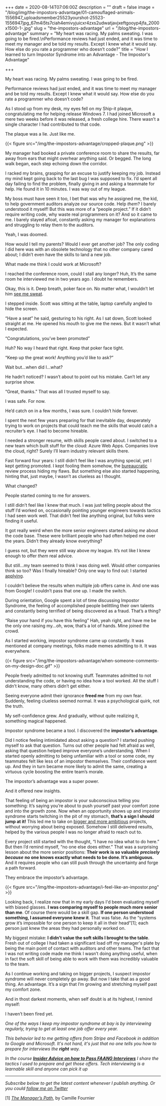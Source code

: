 +++
date = 2020-08-14T07:06:00Z
description = ""
draft = false
image = "/blog/img/the-impostors-advantage/01-camouflaged-animals-1556947_uploadsmember25523yourshot-25523-1556947jpg_67m4i5ts7ciah4emivyjuicxr4zxs2udwatjavjxeftgooyp4jfa_2000x1500-1-.jpg"
slug = "the-impostors-advantage"
url = "/blog/the-impostors-advantage"
summary = "My heart was racing. My palms sweating. I was going to be fired.\nPerformance reviews had just ended, and it was time to meet my manager and be told my results. Except I knew what it would say. How else do you rate a programmer who doesn’t code?"
title = "How I learned to turn Impostor Syndrome into an Advantage - The Impostor's Advantage"

+++


My heart was racing. My palms sweating. I was going to be fired.

Performance reviews had just ended, and it was time to meet my manager and be told my results. Except I knew what it would say. How else do you rate a programmer who doesn’t code?

As I stood up from my desk, my eyes fell on my Ship-it plaque, congratulating me for helping release Windows 7. I had joined Microsoft a mere two weeks before it was released, a fresh college hire. There wasn’t a single character I had contributed to that code.

The plaque was a lie. Just like me.

{{< figure src="/img/the-impostors-advantage/cropped-plaque.png" >}}

My manager had booked a private conference room to share the results, far away from ears that might overhear anything said. Or begged. The long walk began, each step echoing down the corridor.

I racked my brains, grasping for an excuse to justify keeping my job. Instead my mind kept going back to the last bug I was supposed to fix. I’d spent all day failing to find the problem, finally giving in and asking a teammate for help. He found it in 10 minutes. I was way out of my league.

My boss must have seen it too, I bet that was why he assigned me, the kid, to help government auditors analyze our source code. Help _them_? I barely understood it myself! But this was more of a “people project.” If it didn’t require writing code, why waste real programmers on it? And so it came to me. I barely stayed afloat, constantly asking my manager for explanations and struggling to relay them to the auditors.

Yeah, I was doomed.

How would I tell my parents? Would I ever get another job? The only coding I did here was with an obsolete technology that no other company cared about; I didn’t even have the skills to land a new job.

What made me think I could work at Microsoft?

I reached the conference room, could I stall any longer? Huh, It’s the same room he interviewed me in two years ago. I doubt he remembers.

Okay, this is it. Deep breath, poker face on. No matter what, I wouldn’t let him [see me sweat](__GHOST_URL__/blog/the-interviewing-advice-no-one-shares#tip-3-be-open-to-learning-during-the-interview).

I stepped inside. Scott was sitting at the table, laptop carefully angled to hide the screen.

“Have a seat” he said, gesturing to his right. As I sat down, Scott looked straight at me. He opened his mouth to give me the news. But it wasn’t what I expected.

“Congratulations, you’ve been promoted”

Huh? No way I heard that right. Keep that poker face tight.

“Keep up the great work! Anything you’d like to ask?”

Wait but...when did I...what?

He hadn’t noticed? I wasn’t about to point out his mistake. Can’t let any surprise show.

“Great, thanks.” That was all I trusted myself to say.

I was safe. For now.

He’d catch on in a few months, I was sure. I couldn’t hide forever.

I spent the next few years preparing for that inevitable day, desperately trying to work on projects that could teach me the skills that would catch a recruiter’s eye. I had to become hireable.

I needed a stronger resume, with skills people cared about. I switched to a new team which built stuff for the cloud: Azure Web Apps. Companies love the cloud, right? Surely I’ll learn industry relevant skills there.

Fast forward four years: I still didn’t feel like I was anything special, yet I kept getting promoted. I kept fooling them somehow, the [bureaucratic](__GHOST_URL__/blog/hacking-the-bureaucracy-to-get-stuff-done/) review process hiding my flaws. But something else also started happening, hinting that, just maybe, I wasn’t as clueless as I thought.

What changed?

People started coming to me for answers.

I still didn’t feel like I knew that much. I was just telling people about the stuff I’d worked on, occasionally pointing younger engineers towards tactics I had seen work well. That didn’t feel like anything original, but folks were finding it useful.

It got really weird when the more senior engineers started asking _me_ about the code base. These were brilliant people who had often helped me over the years. Didn’t they already know everything?

I guess not, but they were still way above my league. It’s not like I knew enough to offer _them_ real advice.

But still...my team seemed to think I was doing well. Would other companies think so too? Was I finally hireable? Only one way to find out: I started [applying](__GHOST_URL__/blog/the-interviewing-advice-no-one-shares).

I couldn’t believe the results when multiple job offers came in. And one was from Google! I couldn’t pass that one up. I made the switch.

During orientation, Google spent a lot of time discussing Impostor Syndrome, the feeling of accomplished people belittling their own talents and constantly being terrified of being discovered as a fraud. That’s a thing?

“Raise your hand if you have this feeling” Hah, yeah right, and have me be the only one raising my...oh, wow, that’s a lot of hands. Mine joined the crowd.

As I started working, impostor syndrome came up constantly. It was mentioned at company meetings, folks made memes admitting to it. It was everywhere.

{{< figure src="/img/the-impostors-advantage/when-someone-comments-on-my-design-doc.gif" >}}

People freely admitted to not knowing stuff. Teammates admitted to not understanding the code, or having no idea how a tool worked. All the stuff I didn’t know, many others didn’t get either.

Seeing everyone admit their ignorance **freed me** from my own fear. Suddenly, feeling clueless seemed normal.  It was a psychological quirk, not the truth.

My self-confidence grew. And gradually, without quite realizing it, something magical happened.

Impostor syndrome became a tool. I discovered the **impostor’s advantage**.

Did I notice feeling intimidated about asking a question? I started pushing myself to ask that question. Turns out other people had felt afraid as well, asking that question helped improve everyone’s understanding.  When I started openly admitting to being unfamiliar with a tool or some code, my teammates felt like less of an impostor themselves. Their confidence went up. And they in turn became more likely to admit the same, creating a virtuous cycle boosting the entire team’s morale.

The impostor’s advantage was a super power.

And it offered new insights.

That feeling of being an impostor is your subconscious telling you something: It’s saying you’re about to push yourself past your comfort zone and into the growth zone. Now when an opportunity shows up and impostor syndrome starts twitching in the pit of my stomach, **that’s a sign I should jump at it!** This led me to take on [bigger and more ambitious](__GHOST_URL__/blog/whats-it-like-as-a-senior-engineer/#research-like-a-detective) projects, without worrying about being exposed. Somehow I still delivered results, helped by the various people I was no longer afraid to reach out to.

Every project still started with the thought, “I have no idea what to do here.” But then I’d remind myself, “no one else does either.” That was a surprising lesson about the more senior positions: **Their work is so valuable** _**precisely because**_ **no one knows exactly what needs to be done. It’s ambiguous.** And it requires people who can still push through the uncertainty and forge a path forward.

They embrace the impostor’s advantage.

{{< figure src="/img/the-impostors-advantage/i-feel-like-an-impostor.png" >}}

Looking back, I realize now that in my early days I'd been evaluating myself with biased glasses. **I was comparing myself to people much more senior than me**. Of course there would be a skill gap. **If one person understood something, I assumed everyone knew it**. That was false. As the “systems grow it’s impossible for one person to keep it all in their head”[1]; each person just knew the areas they had personally worked on.

My biggest mistake: **I didn’t value the soft skills I brought to the table**. Fresh out of college I had taken a significant load off my manager's plate by being the main point of contact with auditors and other teams. The fact that I was not writing code made me think I wasn’t doing anything useful, when in fact the soft skill of being able to work with them was incredibly valuable to the team.

As I continue working and taking on bigger projects, I suspect impostor syndrome will never completely go away. But now I take that as a good thing. An advantage. It’s a sign that I’m growing and stretching myself past my comfort zone.

And in thost darkest moments, when self doubt is at its highest, I remind myself:

I haven’t been fired yet.

_One of the ways I keep my impostor syndrome at bay is by interviewing regularly, trying to get at least one job offer every year._

_This behavior led to me getting offers from Stripe and Facebook in addition to Google and Microsoft. It's not hard, it's just that no one tells you how to prepare for interviews the_ **_right_** _way._

_In the course [**Insider Advice on how to Pass FAANG Interviews**](https://zainrizvi.gumroad.com/l/insider-advice-on-how-you-can-pass-faang-interviews/blog_impostor) I share the tactics I used to prepare and get those offers. Tech interviewing is a learnable skill and anyone can pick it up_

---

_Subscribe below to get the latest content whenever I publish anything. Or you could [follow me on Twitter](https://twitter.com/ZainRzv/?utm_source=zainrizvi.io)_

[1] _[The Manager’s Path](https://amzn.to/3vCRlYr)_, by  Camille Fournier

